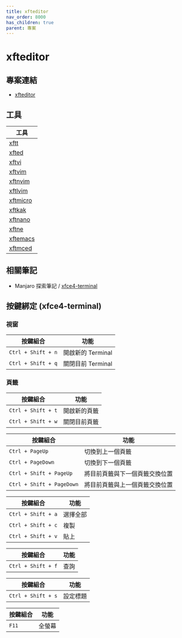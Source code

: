 ```yaml
---
title: xfteditor
nav_order: 8000
has_children: true
parent: 專案
---
```


# xfteditor


## 專案連結

* [xfteditor](https://github.com/samwhelp/tool-xfteditor/tree/gh-pages/_demo/project/xfteditor/prototype)

## 工具

| 工具 |
| --- |
| [xftt](xftt) |
| [xfted](xfted) |
| [xftvi](xftvi) |
| [xftvim](xftvim) |
| [xftnvim](xftnvim) |
| [xftlvim](xftlvim) |
| [xftmicro](xftmicro) |
| [xftkak](xftkak) |
| [xftnano](xftnano) |
| [xftne](xftne) |
| [xftemacs](xftemacs) |
| [xftmced](xftmced) |


## 相關筆記

* Manjaro 探索筆記 / [xfce4-terminal](https://samwhelp.github.io/note-about-manjaro/read/adjustment/tool/xfce4-terminal.html)

## 按鍵綁定 (xfce4-terminal)

### 視窗

| 按鍵組合 | 功能 |
| --- | --- |
| `Ctrl + Shift + n` | 開啟新的 Terminal |
| `Ctrl + Shift + q` | 關閉目前 Terminal |

### 頁籤

| 按鍵組合 | 功能 |
| --- | --- |
| `Ctrl + Shift + t` | 開啟新的頁籤 |
| `Ctrl + Shift + w` | 關閉目前頁籤 |


| 按鍵組合 | 功能 |
| --- | --- |
| `Ctrl + PageUp` | 切換到上一個頁籤 |
| `Ctrl + PageDown` | 切換到下一個頁籤 |
| `Ctrl + Shift + PageUp` | 將目前頁籤與下一個頁籤交換位置 |
| `Ctrl + Shift + PageDown` | 將目前頁籤與上一個頁籤交換位置 |

| 按鍵組合 | 功能 |
| --- | --- |
| `Ctrl + Shift + a` | 選擇全部 |
| `Ctrl + Shift + c` | 複製 |
| `Ctrl + Shift + v` | 貼上 |

| 按鍵組合 | 功能 |
| --- | --- |
| `Ctrl + Shift + f` | 查詢 |

| 按鍵組合 | 功能 |
| --- | --- |
| `Ctrl + Shift + s` | 設定標題 |

| 按鍵組合 | 功能 |
| --- | --- |
| `F11` | 全螢幕 |
